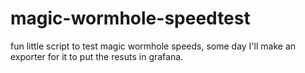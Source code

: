 # magic-wormhole-speedtest
fun little script to test magic wormhole speeds, some day I'll make an exporter for it to put the resuts in grafana.

